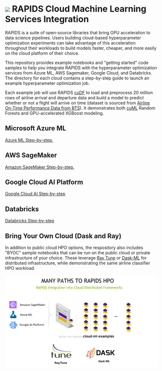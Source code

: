 # <div align="left"><img src="img/rapids_logo.png" width="90px"/>&nbsp;RAPIDS Cloud Machine Learning Services Integration</div>

RAPIDS is a suite of open-source libraries that bring GPU acceleration
to data science pipelines. Users building cloud-based hyperparameter
optimization experiments can take advantage of this acceleration
throughout their workloads to build models faster, cheaper, and more
easily on the cloud platform of their choice.

This repository provides example notebooks and "getting started" code
samples to help you integrate RAPIDS with the hyperparameter
optimization services from Azure ML, AWS Sagemaker, Google
Cloud, and Databricks. The directory for each cloud contains a step-by-step guide to
launch an example hyperparameter optimization job.

Each example job will use RAPIDS
[cuDF](https://github.com/rapidsai/cudf) to load and preprocess 20
million rows of airline arrival and departure data and build a model
to predict whether or not a flight will arrive on time (dataset is sourced from [Airline On-Time Performance Data from BTS](https://transtats.bts.gov/Tables.asp?DB_ID=120&DB_Name=Airline%20On-Time%20Performance%20Data&DB_Short_Name=On-Time#)). It
demonstrates both [cuML](https://github.com/rapidsai/cuml) Random
Forests and GPU-accelerated XGBoost modeling.

## Microsoft Azure ML
[Azure ML Step-by-step.](https://github.com/rapidsai/cloud-ml-examples/blob/master/azure/README.md "Azure Deployment Guide")

## AWS SageMaker
[Amazon SageMaker Step-by-step.](https://github.com/rapidsai/cloud-ml-examples/blob/master/aws/README.md "SageMaker Deployment Guide")

## Google Cloud AI Platform
[Google Cloud AI Step-by-step](https://github.com/rapidsai/cloud-ml-examples/blob/master/gcp/README.md "GCP Deployment Guide")

## Databricks
[Databricks Step-by-step](https://github.com/rapidsai/cloud-ml-examples/blob/master/databricks/README.md "Databricks Cloud Deployment Guide")

## Bring Your Own Cloud (Dask and Ray)

In addition to public cloud HPO options, the respository also includes
"BYOC" sample notebooks that can be run on the public cloud or private
infrastructure of your choice. These leverage [Ray Tune](ray) or
[Dask-ML](dask) for distributed infrastructure, while demonstrating
the same airline classifier HPO workload.

![Logo](aws/img/rapids_hpo.png)
